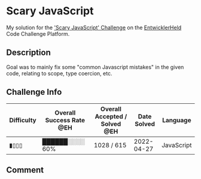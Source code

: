 # Scary JavaScript

My solution for the ['Scary JavaScript' Challenge](https://platform.entwicklerheld.de/challenge/scary-javascript?technology=JavaScript) on the [EntwicklerHeld](https://platform.entwicklerheld.de/) Code Challenge Platform.

## Description
Goal was to mainly fix some "common Javascript mistakes" in the given code, relating to scope, type coercion, etc.

## Challenge Info
Difficulty | Overall Success Rate @EH | Overall Accepted / Solved @EH | Date Solved | Language
---|---|---|---|---|
▮▯▯▯ | ██████░░░░ 60% | 1028 / 615 | 2022-04-27 | JavaScript

## Comment
